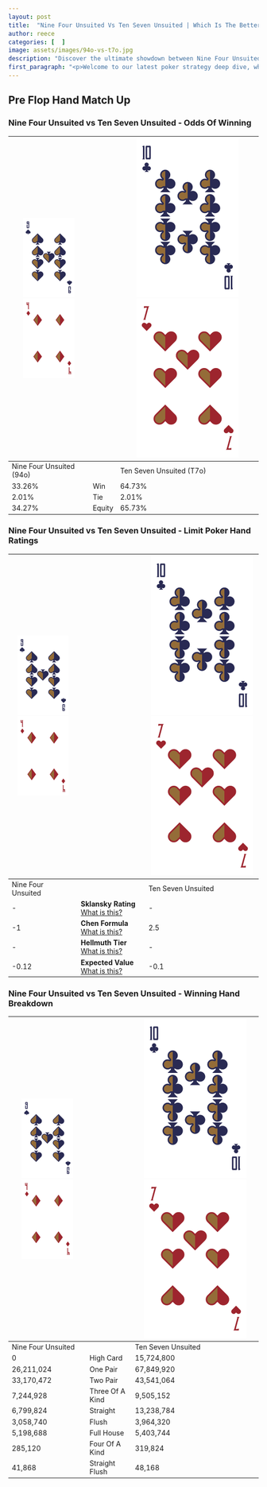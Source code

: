 ```yaml
---
layout: post
title:  "Nine Four Unsuited Vs Ten Seven Unsuited | Which Is The Better Hand In Poker? A Complete Guide"
author: reece
categories: [  ]
image: assets/images/94o-vs-t7o.jpg
description: "Discover the ultimate showdown between Nine Four Unsuited and Ten Seven Unsuited in poker! Uncover the odds, strategies, and scenarios where one hand triumphs over the other. Get ready to up your poker game with this thrilling analysis."
first_paragraph: "<p>Welcome to our latest poker strategy deep dive, where we're pitting two distinct hands against each other in a high-stakes showdown: Nine Four Unsuited vs Ten Seven Unsuited.</p><p>In the dynamic world of poker, every decision counts, and knowing which hand holds the upper hand is key to your success at the table.</p><p>In this article, we'll dissect these two hands, explore the scenarios where one dominates the other, and equip you with the knowledge to make strategic choices that can tip the odds in your favor.</p><p>Get ready to unravel the intriguing dynamics of these poker hands and elevate your game to new heights.</p>"
---
```




[comment]: # (sp0)

## Pre Flop Hand Match Up

<div class="table hand-ratings" markdown="1"> 



### Nine Four Unsuited vs Ten Seven Unsuited - Odds Of Winning


    
| ![image info](assets/images/hand1/9.png) ![image info](assets/images/hand1/4o.png) |  | ![image info](assets/images/hand2/T.png) ![image info](assets/images/hand2/7o.png) |
| -------- | -------- | -------- |
| Nine Four Unsuited (94o) |  | Ten Seven Unsuited (T7o) |
| 33.26% | Win | 64.73% |
| 2.01% | Tie | 2.01% |
| 34.27% | Equity | 65.73% |




[comment]: # (sp1)



### Nine Four Unsuited vs Ten Seven Unsuited - Limit Poker Hand Ratings


    
| ![image info](assets/images/hand1/9.png) ![image info](assets/images/hand1/4o.png) |  | ![image info](assets/images/hand2/T.png) ![image info](assets/images/hand2/7o.png) |
| -------- | -------- | -------- |
| Nine Four Unsuited |  | Ten Seven Unsuited |
| - | **Sklansky Rating** [What is this?](/sklansky-rating-explained) | - |
| -1 | **Chen Formula** [What is this?](/chen-formula-explained) | 2.5 |
| - | **Hellmuth Tier** [What is this?](/Hellmuth-tier-explained) | - |
| -0.12 | **Expected Value** [What is this?](/expected-value-explained) | -0.1 |




[comment]: # (sp2)



### Nine Four Unsuited vs Ten Seven Unsuited - Winning Hand Breakdown


    
| ![image info](assets/images/hand1/9.png) ![image info](assets/images/hand1/4o.png) |  | ![image info](assets/images/hand2/T.png) ![image info](assets/images/hand2/7o.png) |
| -------- | -------- | -------- |
| Nine Four Unsuited |  | Ten Seven Unsuited |
| 0 | High Card | 15,724,800 |
| 26,211,024 | One Pair | 67,849,920 |
| 33,170,472 | Two Pair | 43,541,064 |
| 7,244,928 | Three Of A Kind | 9,505,152 |
| 6,799,824 | Straight | 13,238,784 |
| 3,058,740 | Flush | 3,964,320 |
| 5,198,688 | Full House | 5,403,744 |
| 285,120 | Four Of A Kind | 319,824 |
| 41,868 | Straight Flush | 48,168 |




[comment]: # (sp3)



</div>

[comment]: # (sp4)



[comment]: # (sp5)

